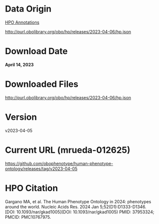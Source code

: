 # Data Origin

[HPO Annotations](https://hpo.jax.org/data/annotations)

http://purl.obolibrary.org/obo/hp/releases/2023-04-06/hp.json

# Download Date

**April 14, 2023**

# Downloaded Files

http://purl.obolibrary.org/obo/hp/releases/2023-04-06/hp.json

# Version
v2023-04-05

# Current URL (mrueda-012625)
https://github.com/obophenotype/human-phenotype-ontology/releases/tag/v2023-04-05

# HPO Citation

Gargano MA, et al. The Human Phenotype Ontology in 2024: phenotypes around the world.
Nucleic Acids Res. 2024 Jan 5;52(D1):D1333-D1346.
[DOI: 10.1093/nar/gkad1005](DOI: 10.1093/nar/gkad1005)
PMID: 37953324; PMCID: PMC10767975.
